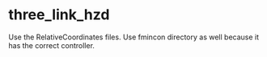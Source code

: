 # three_link_hzd

Use the RelativeCoordinates files. Use fmincon directory as well because it has the correct controller.

